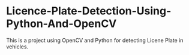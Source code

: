 # Licence-Plate-Detection-Using-Python-And-OpenCV
This is a project using OpenCV and Python for detecting Licene Plate in vehicles.
